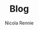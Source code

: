 ---
author: Nicola Rennie
description: "Blog about all things R, data science, and visualisation."
cascade:
  author: Nicola Rennie
  show_author_byline: false
  show_comments: true
  show_post_date: true
layout: list
show_author_byline: false
show_post_date: true
show_post_thumbnail: true
title: Blog
images:
- featured.png
---